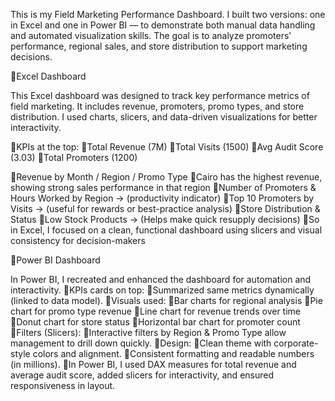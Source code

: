 This is my Field Marketing Performance Dashboard.
I built two versions: one in Excel and one in Power BI — to demonstrate both manual data handling and automated visualization skills.
The goal is to analyze promoters’ performance, regional sales, and store distribution to support marketing decisions.


Excel Dashboard

This Excel dashboard was designed to track key performance metrics of field marketing.
It includes revenue, promoters, promo types, and store distribution.
I used charts, slicers, and data-driven visualizations for better interactivity.

KPIs at the top:
Total Revenue (7M)
Total Visits (1500)
Avg Audit Score (3.03)
Total Promoters (1200)

Revenue by Month / Region / Promo Type
Cairo has the highest revenue, showing strong sales performance in that region
Number of Promoters & Hours Worked by Region -> (productivity indicator)
Top 10 Promoters by Visits -> (useful for rewards or best-practice analysis)
Store Distribution & Status
Low Stock Products  -> (Helps make quick resupply decisions)
So in Excel, I focused on a clean, functional dashboard using slicers and visual consistency for decision-makers


Power BI Dashboard

In Power BI, I recreated and enhanced the dashboard for automation and interactivity.
KPIs cards on top:
Summarized same metrics dynamically (linked to data model).
Visuals used:
Bar charts for regional analysis
Pie chart for promo type revenue
Line chart for revenue trends over time
Donut chart for store status
Horizontal bar chart for promoter count
Filters (Slicers):
Interactive filters by Region & Promo Type allow management to drill down quickly.
Design:
Clean theme with corporate-style colors and alignment.
Consistent formatting and readable numbers (in millions).
In Power BI, I used DAX measures for total revenue and average audit score, added slicers for interactivity, and ensured responsiveness in layout.
